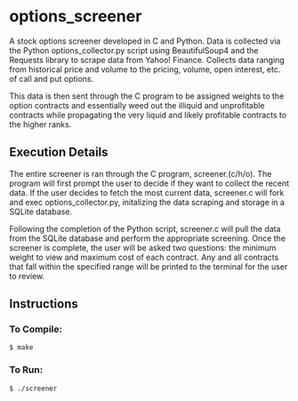 # options_screener
A stock options screener developed in C and Python. Data is collected via the Python options_collector.py script using BeautifulSoup4 and the Requests library to scrape data from Yahoo! Finance. Collects data ranging from historical price and volume to the pricing, volume, open interest, etc. of call and put options.

This data is then sent through the C program to be assigned weights to the option contracts and essentially weed out the illiquid and unprofitable contracts while propagating the very liquid and likely profitable contracts to the higher ranks.

## Execution Details
The entire screener is ran through the C program, screener.(c/h/o). The program will first prompt the user to decide if they want to collect the recent data. If the user decides to fetch the most current data, screener.c will fork and exec options_collector.py, initalizing the data scraping and storage in a SQLite database.

Following the completion of the Python script, screener.c will pull the data from the SQLite database and perform the appropriate screening. Once the screener is complete, the user will be asked two questions: the minimum weight to view and maximum cost of each contract. Any and all contracts that fall within the specified range will be printed to the terminal for the user to review.

## Instructions
### To Compile:
  `$ make`
### To Run:
  `$ ./screener`
